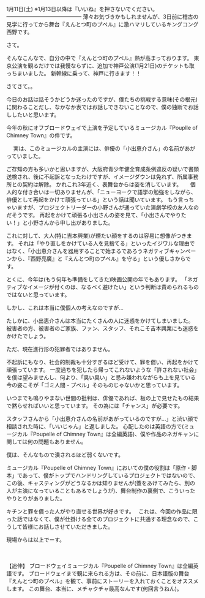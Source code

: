 1月11日(土) ※1月13日以降は『いいね』を押さないでください。
━━━━━━━━━━━━━━
薄々お気づきかもしれませんが、3日前に稽古の見学に行ってから舞台『えんとつ町のプペル』に激ハマリしているキングコング西野です。

さて。

そんなこんなで、自分の中で『えんとつ町のプペル』熱が高まっております。
東京公演を観るだけでは我慢ならずに、追加で神戸公演(1月21日)のチケットも取っちまいました。
新幹線に乗って、神戸に行きます！！

さてさて。。

今日のお話は話そうかどうか迷ったのですが、僕たちの挑戦する意味(その根元)に関わることだし、なかなか表ではお話しできないことなので、僕の独断でお話ししたいと思います。

今年の秋にオフブロードウェイで上演を予定しているミュージカル『Pouplle of Chimney Town』の件です。

　
実は、このミュージカルの主演には、俳優の「小出恵介さん」の名前があがっていました。

ご存知の方も多いかと思いますが、大阪府青少年健全育成条例違反の疑いで書類送検され、後に不起訴となったわけですが、イメージダウンは免れず、所属事務所との契約は解除。
かれこれ3年近く、表舞台からは姿を消しています。
　
個人的な付き合いは一切ありませんが、「ニューヨークで語学の勉強をしながら、俳優として再起をかけて頑張っている」という話は聞いています。
もう言っちゃいますが、プロジェクトリーダーの小野さんが通っていた演劇学校の友人なのだそうです。
再起をかけて頑張る小出さんの姿を見て、「小出さんでやりたい！」と小野さんから申し出がありました。

これに対して、大人(特に吉本興業)が煙たい顔をするのは容易に想像がつきます。
それは「やり直しをかけている人を見捨てる」といったイジワルな理由ではなく、「小出恵介さんを器用することで始まるであろうネガティブキャンペーンから、『西野亮廣』と『えんとつ町のプペル』を守る」という優しさからです。

とくに、今年は(もう何年も準備をしてきた)映画公開の年でもあります。
「ネガティブなイメージが付くのは、なるべく避けたい」という判断は責められるものではないと思っています。

しかし、これは本当に僕個人の考えなのですが…

たしかに、小出恵介さんは本当にたくさんの人に迷惑をかけてしまいました。
被害者の方、被害者のご家族、ファン、スタッフ、それこそ吉本興業にも迷惑をかけたでしょう。

ただ、現在進行形の犯罪者ではありません。

不起訴にもなり、社会的制裁も十分すぎるほど受けて、罪を償い、再起をかけて頑張っています。
一度過ちを犯したら帰ってこれないような「許されない社会」を僕は望みませんし、何より、「臭い臭い」と忌み嫌われながらも上を見ている今の姿こそが「ゴミ人間・プペル」そのものじゃないかと思っています。

いつまでも鳴りやまない世間の批判は、俳優であれば、板の上で見せたもの結果で黙らせればいいと思っています。
その為には「チャンス」が必要です。

スタッフさんから「小出恵介さんの名前があがっているのですが…」と渋い顔で相談された時に、「いいじゃん」と返しました。
心配したのは英語の方で(ミュージカル『Poupelle of Chimney Town』は全編英語)、僕や作品のネガキャンに関しては何の問題もありません。

僕は、そんなもので潰されるほど弱くないです。

ミュージカル『Poupelle of Chimney Town』においての僕の役割は「原作・脚本」であって、僕がトップでハンドリングしているプロジェクトではないので、この後、キャスティングがどうなるかは知りませんが(蓋をあけてみたら、別の人が主演になっていることもあるでしょうが)、舞台制作の裏側で、こういったやりとりがありました。

キチンと罪を償った人がやり直せる世界が好きです。　
これは、今回の作品に限った話ではなくて、僕が仕掛ける全てのプロジェクトに共通する理念なので、こうして皆様にお話しさせていただきました。

現場からは以上でーす。

　

【追伸】
ブロードウェイミュージカル『Poupelle of Chimney Town』は全編英語です。
ブロードウェイまで観に来られる方は、その前に、日本語版の舞台『えんとつ町のプペル』を観て、事前にストーリーを入れておくことをオススメします。
この舞台、本当に、メチャクチャ最高なんです(何回言うねん)。
